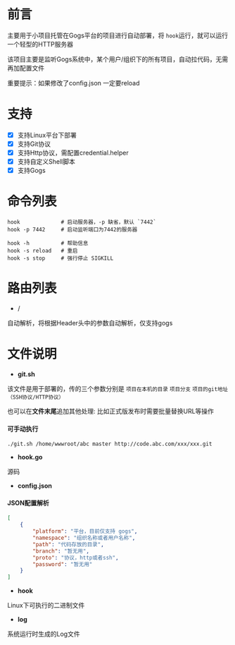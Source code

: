 # 前言

主要用于小项目托管在Gogs平台的项目进行自动部署，将 `hook`运行，就可以运行一个轻型的HTTP服务器

该项目主要是监听Gogs系统中，某个用户/组织下的所有项目，自动拉代码，无需再加配置文件

重要提示：如果修改了config.json 一定要reload


# 支持

- [x] 支持Linux平台下部署
- [x] 支持Git协议
- [x] 支持Http协议，需配置credential.helper
- [x] 支持自定义Shell脚本
- [x] 支持Gogs

# 命令列表

```shell
hook             # 启动服务器，-p 缺省，默认 `7442`
hook -p 7442     # 启动监听端口为7442的服务器

hook -h          # 帮助信息
hook -s reload   # 重启
hook -s stop     # 强行停止 SIGKILL
```

# 路由列表

* /

自动解析，将根据Header头中的参数自动解析，仅支持gogs

# 文件说明

*  **git.sh**

该文件是用于部署的，传的三个参数分别是 `项目在本机的目录` `项目分支` `项目的git地址（SSH协议/HTTP协议）`

也可以在**文件末尾**追加其他处理: 比如正式版发布时需要批量替换URL等操作

#### 可手动执行

```shell
./git.sh /home/wwwroot/abc master http://code.abc.com/xxx/xxx.git
```

*  **hook.go**

源码


* **config.json**
#### JSON配置解析

```json
[
    {
        "platform": "平台，目前仅支持 gogs",
        "namespace": "组织名称或者用户名称",
        "path": "代码存放的目录",
        "branch": "暂无用",
        "proto": "协议，http或者ssh",
        "password": "暂无用"
    }
]
```

* **hook**

Linux下可执行的二进制文件

* **log**
  
系统运行时生成的Log文件